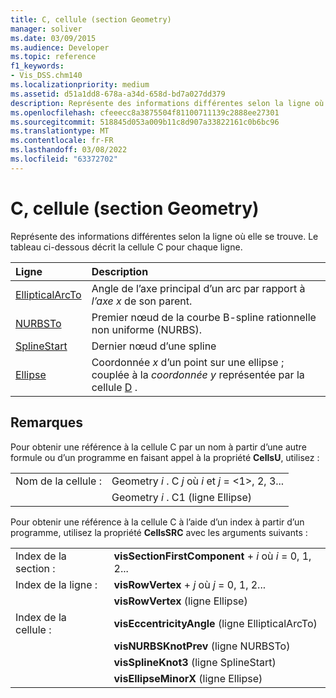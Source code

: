 ```yaml
---
title: C, cellule (section Geometry)
manager: soliver
ms.date: 03/09/2015
ms.audience: Developer
ms.topic: reference
f1_keywords:
- Vis_DSS.chm140
ms.localizationpriority: medium
ms.assetid: d51a1dd8-678a-a34d-658d-bd7a027dd379
description: Représente des informations différentes selon la ligne où elle se trouve. Le tableau ci-dessous décrit la cellule C pour chaque ligne.
ms.openlocfilehash: cfeeecc8a3875504f81100711139c2888ee27301
ms.sourcegitcommit: 518845d053a009b11c8d907a33822161c0b6bc96
ms.translationtype: MT
ms.contentlocale: fr-FR
ms.lasthandoff: 03/08/2022
ms.locfileid: "63372702"
---
```

# <a name="c-cell-geometry-section"></a>C, cellule (section Geometry)

Représente des informations différentes selon la ligne où elle se trouve. Le tableau ci-dessous décrit la cellule C pour chaque ligne.
  
|Ligne|Description|
|:-----|:-----|
|[EllipticalArcTo](ellipticalarcto-row-geometry-section.md) <br/> | Angle de l’axe principal d’un arc par rapport à *l’axe x* de son parent. |
|[NURBSTo](nurbsto-row-geometry-section.md) <br/> | Premier nœud de la courbe B-spline rationnelle non uniforme (NURBS). |
|[SplineStart](splinestart-row-geometry-section.md) <br/> | Dernier nœud d’une spline |
|[Ellipse](ellipse-row-geometry-section.md) <br/> | Coordonnée *x* d’un point sur une ellipse ; couplée à la *coordonnée y* représentée par la cellule [D](d-cell-geometry-section.md) . |

## <a name="remarks"></a>Remarques

Pour obtenir une référence à la cellule C par un nom à partir d’une autre formule ou d’un programme en faisant appel à la propriété **CellsU**, utilisez :
  
|||
|:-----|:-----|
| Nom de la cellule :  <br/> | Geometry *i* . C *j*           où *i* et *j* = <1>, 2, 3... |
|| Geometry *i* . C1 (ligne Ellipse)  <br/> |

Pour obtenir une référence à la cellule C à l’aide d’un index à partir d’un programme, utilisez la propriété **CellsSRC** avec les arguments suivants :
  
|||
|:-----|:-----|
| Index de la section :  <br/> |**visSectionFirstComponent** +  *i* où *i* = 0, 1, 2... |
| Index de la ligne :  <br/> |**visRowVertex** +  *j* où *j* = 0, 1, 2... |
||**visRowVertex** (ligne Ellipse)  <br/> |
| Index de la cellule :  <br/> |**visEccentricityAngle** (ligne EllipticalArcTo)  <br/> |
||**visNURBSKnotPrev** (ligne NURBSTo)  <br/> |
||**visSplineKnot3** (ligne SplineStart)  <br/> |
||**visEllipseMinorX** (ligne Ellipse)  <br/> |
